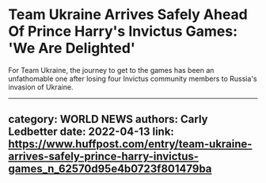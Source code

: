 # Team Ukraine Arrives Safely Ahead Of Prince Harry's Invictus Games: 'We Are Delighted'

For Team Ukraine, the journey to get to the games has been an unfathomable one after losing four Invictus community members to Russia's invasion of Ukraine.

---
category: WORLD NEWS
authors: Carly Ledbetter
date: 2022-04-13
link: https://www.huffpost.com/entry/team-ukraine-arrives-safely-prince-harry-invictus-games_n_62570d95e4b0723f801479ba
---
